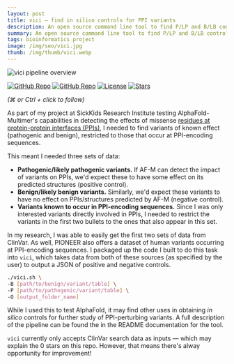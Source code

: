```yaml
---
layout: post
title: vici — find in silico controls for PPI variants
description: An open source command line tool to find P/LP and B/LB controls to test AF-M using PIONEER.
summary: An open source command line tool to find P/LP and B/LB controls to test AF-M using PIONEER.
tags: bioinformatics project
image: /img/seo/vici.jpg
thumb: /img/thumb/vici.webp
---
```

![vici pipeline overview](https://github.com/MurtoHilali/vici/raw/main/vici.png)

[![GitHub Repo](https://img.shields.io/badge/GitHub-View%20Repository-blue?style=round-square&logo=github)](https://github.com/MurtoHilali/vici/tree/main)
[![GitHub Repo](https://img.shields.io/github/last-commit/MurtoHilali/vici)](https://github.com/MurtoHilali/vici/tree/main)
[![License](https://img.shields.io/github/license/MurtoHilali/vici)](https://github.com/MurtoHilali/vici/blob/main/LICENSE)
[![Stars](https://img.shields.io/github/stars/MurtoHilali/vici?style=social)](https://github.com/MurtoHilali/vici/stargazers)

*(⌘ or Ctrl + click to follow)*

As part of my project at SickKids Research Institute testing AlphaFold-Multimer's capabilities in detecting the effects of missense [residues at protein-protein interfaces (PPIs)](https://murto.co/nature-publication/), I needed to find variants of known effect (pathogenic and benign), restricted to those that occur at PPI-encoding sequences.

This meant I needed three sets of data:
- **Pathogenic/likely pathogenic variants.** If AF-M can detect the impact of variants on PPIs, we'd expect these to have some effect on its predicted structures (positive control).
- **Benign/likely benign variants.** Similarly, we'd expect these variants to have no effect on PPIs/structures predicted by AF-M (negative control).
- **Variants known to occur in PPI-encoding sequences.** Since I was only interested variants directly involved in PPIs, I needed to restrict the variants in the first two bullets to the ones that also appear in this set.

In my research, I was able to easily get the first two sets of data from ClinVar. As well, PIONEER also offers a dataset of human variants occurring at PPI-encoding sequences. I packaged up the code I built to do this task into `vici`, which takes data from both of these sources (as specified by the user) to output a JSON of positive and negative controls.

```bash
./vici.sh \
-B [path/to/benign/variant/table] \
-P [path/to/pathogenic/variant/table] \
-O [output_folder_name]
```

While I used this to test AlphaFold, it may find other uses in obtaining *in silico* controls for further study of PPI-perturbing variants. A full description of the pipeline can be found the in the README documentation for the tool.

`vici` currently only accepts ClinVar search data as inputs — which may explain the 0 stars on this repo. However, that means there's alway opportunity for improvement!